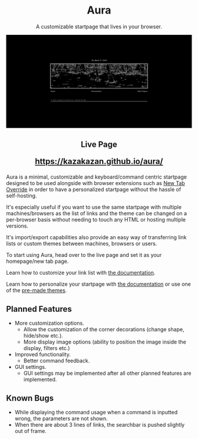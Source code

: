 <h1 align="center"> Aura </h1>

<p align="center"> A customizable startpage that lives in your browser.  </p>

![Preview](/Docs/Templates/default.png)

<h2 align="center"> Live Page

https://kazakazan.github.io/aura/</h2>

Aura is a minimal, customizable and keyboard/command centric startpage designed to be used alongside with browser extensions such as <a href="https://addons.mozilla.org/en-US/firefox/addon/new-tab-override/">New Tab Override</a>  in order to have a personalized startpage without the hassle of self-hosting.

It's especially useful if you want to use the same startpage with multiple machines/browsers as the list of links and the theme can be changed on a per-browser basis without needing to touch any HTML or hosting multiple versions.

It's import/export capabilities also provide an easy way of transferring link lists or custom themes between machines, browsers or users.

To start using Aura, head over to the live page and set it as your homepage/new tab page.

Learn how to customize your link list with <a href="https://github.com/KazaKazan/aura/blob/main/Docs/commands.md#link-list-commands">the documentation</a>.

Learn how to personalize your startpage with <a href="https://github.com/KazaKazan/aura/blob/main/Docs/commands.md#theming">the documentation</a> or use one of the <a href="https://github.com/KazaKazan/aura/blob/main/Docs/templates.md">pre-made themes</a>.

<h2> Planned Features </h2>

* More customization options.
  * Allow the customization of the corner decorations (change shape, hide/show etc.).
  * More display image options (ability to position the image inside the display, filters etc.)
* Improved functionality.
  * Better command feedback.
* GUI settings.
  * GUI settings may be implemented after all other planned features are implemented.
  
<h2>Known Bugs</h2>

* While displaying the command usage when a command is inputted wrong, the parameters are not shown.
* When there are about 3 lines of links, the searchbar is pushed slightly out of frame.